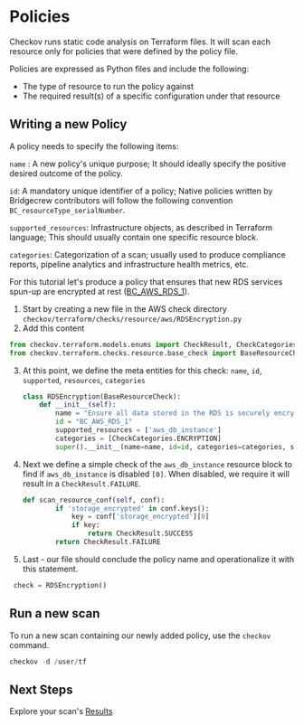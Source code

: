 # Policies

Checkov runs static code analysis on Terraform files. It will scan each resource only for policies that were defined by the policy file. 

Policies are expressed as Python files and include the following:

* The type of resource to run the policy against
* The required result(s) of a specific configuration under that resource



## Writing a new Policy

A policy needs to specify the following items:

``name`` : A new policy's unique purpose; It should ideally specify the positive desired outcome of the policy.

``id``: A mandatory unique identifier of a policy; Native policies written by Bridgecrew contributors will follow the following convention ``BC_resourceType_serialNumber``.

``supported_resources``: Infrastructure objects, as described in Terraform language; This should usually contain one specific resource block.

``categories``: Categorization of a scan; usually used to produce compliance reports, pipeline analytics and infrastructure health metrics, etc.



For this tutorial let's produce a policy that ensures that new RDS services spun-up are encrypted at rest ([BC_AWS_RDS_1](https://github.com/bridgecrewio/checkov/blob/master/checkov/terraform/checks/resource/aws/RDSEncryption.py)).

1. Start by creating a new file in the AWS check directory ``checkov/terraform/checks/resource/aws/RDSEncryption.py``
2. Add this content

```python
from checkov.terraform.models.enums import CheckResult, CheckCategories
from checkov.terraform.checks.resource.base_check import BaseResourceCheck
```

3. At this point, we define the meta entities for this check: ``name``, ``id``, ``supported``, ``resources``, ``categories``

   ```python
   class RDSEncryption(BaseResourceCheck):
       def __init__(self):
           name = "Ensure all data stored in the RDS is securely encrypted at rest"
           id = "BC_AWS_RDS_1"
           supported_resources = ['aws_db_instance']
           categories = [CheckCategories.ENCRYPTION]
           super().__init__(name=name, id=id, categories=categories, supported_resources=supported_resources)
   ```

4. Next we define a simple check of the ```aws_db_instance``` resource block to find if ```aws_db_instance``` is disabled ```[0]```. When disabled, we require it will result in a ```CheckResult.FAILURE```.

   ```python
   def scan_resource_conf(self, conf):
           if 'storage_encrypted' in conf.keys():
               key = conf['storage_encrypted'][0]
               if key:
                   return CheckResult.SUCCESS
           return CheckResult.FAILURE
   ```

5. Last - our file should conclude the policy name and operationalize it with this statement.

```python
 check = RDSEncryption()
```



## Run a new scan

To run a new scan containing our newly added policy, use the ```checkov``` command.

```python
checkov -d /user/tf
```



## Next Steps

Explore your scan's [Results](**TODO)

